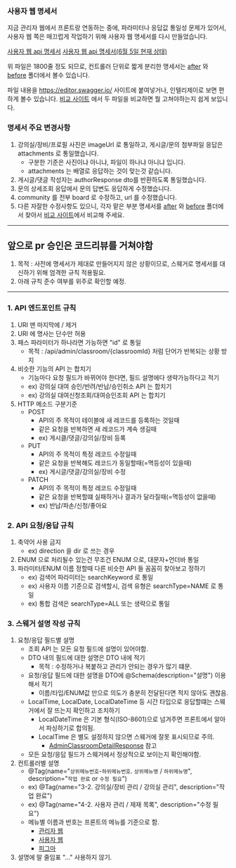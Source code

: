 ### 사용자 웹 명세서

지금 관리자 웹에서 프론트랑 연동하는 중에, 파라미터나 응답값 통일성 문제가 있어서,
사용자 웹 쪽은 매끄럽게 작업하기 위해 사용자 웹 명세서를 다시 만들었습니다.

[사용자 웹 api 명세서](user-api-docs-after.yaml)
[사용자 웹 api 명세서(6월 5일 현재 상태)](user-api-docs-before.yaml)

위 파일은 1800줄 정도 되므로, 컨트롤러 단위로 짧게 분리한 명세서는 [after](./after) 와 [before](./before) 폴더에서 볼수 있습니다. 

파일 내용을 https://editor.swagger.io/ 사이트에 붙여넣거나, 인텔리제이로 보면 편하게 볼수 있습니다.
[비교 사이트](https://wepplication.github.io/tools/compareDoc/) 에서 두 파일을 비교하면 뭘 고쳐야하는지 쉽게 보입니다.

### 명세서 주요 변경사항
1. 강의실/장비/프로필 사진은 imageUrl 로 통일하고, 게시글/문의 첨부파일 응답은 attachments 로 통일했습니다.
   - 구분한 기준은 사진이냐 아니냐, 파일이 하나냐 아니냐 입니다.
   - attachments 는 배열로 응답하는 것이 맞는것 같습니다.
2. 게시글/댓글 작성자는 authorResponse dto를 반환하도록 통일했습니다.
3. 문의 상세조회 응답에서 문의 답변도 응답하게 수정했습니다.
4. community 를 전부 board 로 수정하고, url 를 수정했습니다.
5. 다른 자잘한 수정사항도 있으니, 각자 맡은 부분 명세서를 [after](./after) 와 [before](./before) 폴더에서 찾아서 [비교 사이트](https://wepplication.github.io/tools/compareDoc/)에서 비교해 주세요.


---

## 앞으로 pr 승인은 코드리뷰를 거쳐야함
1. 목적 : 사전에 명세서가 제대로 만들어지지 않은 상황이므로, 스웨거로 명세서를 대신하기 위해 엄격한 규칙 적용필요.
2. 아래 규칙 준수 여부를 위주로 확인할 예정.

---

### 1. API 엔드포인트 규칙
1. URI 맨 마지막에 / 제거
2. URI 에 명사는 단수만 허용
3. 패스 파라미터가 하나라면 가능하면 "id" 로 통일
    - 목적 : /api/admin/classroom/{classroomId} 처럼 단어가 반복되는 상황 방지
4. 비슷한 기능의 API 는 합치기
    - 기능마다 요청 필드가 바뀌어야 한다면, 필드 설명에다 생략가능하다고 적기
    - ex) 강의실 대여 승인/반려/반납/승인취소 API 는 합치기
    - ex) 강의실 대여신청조회/대여승인조회 API 는 합치기
5. HTTP 메소드 구분기준
    - POST
        - API의 주 목적이 테이블에 새 레코드를 등록하는 것일때
        - 같은 요청을 반복하면 새 레코드가 계속 생길때
        - ex) 게시클/댓글/강의실/장비 등록
    - PUT
        - API의 주 목적이 특정 레코드 수정일때
        - 같은 요청을 반복해도 레코드가 동일할때(=멱등성이 있을때)
        - ex) 게시글/댓글/강의실/장비 수정
    - PATCH
        - API의 주 목적이 특정 레코드 수정일때
        - 같은 요청을 반복할떄 실패하거나 결과가 달라질때(=멱등성이 없을때)
        - ex) 반납/파손/신청/좋아요

### 2. API 요청/응답 규칙
1. 축약어 사용 금지
    - ex) direction 을 dir 로 쓰는 경우
2. ENUM 으로 처리될수 있는건 무조건 ENUM 으로, 대문자+언더바 통일
3. 파라미터/ENUM 이름 정할때 다른 비슷한 API 들 꼼꼼히 찾아보고 정하기
    - ex) 검색어 파라미터는 searchKeyword 로 통일
    - ex) 사용자 이름 기준으로 검색할시, 검색 유형은 searchType=NAME 로 통일
    - ex) 통합 검색은 searchType=ALL 또는 생략으로 통일

### 3. 스웨거 설명 작성 규칙
1. 요청/응답 필드별 설명
    - 조회 API 는 모든 요청 필드에 설명이 있어야함.
    - DTO 내의 필드에 대한 설명은 DTO 내에 적기
        - 목적 : 수정하거나 복붙하고 관리가 안되는 경우가 많기 떄문.
    - 요청/응답 필드에 대한 설명을 DTO에 @Schema(description="설명") 이용해서 적기
        - 이름/타입/ENUM값 만으로 의도가 충분히 전달된다면 적지 않아도 괜찮음.
    - LocalTime, LocalDate, LocalDateTime 등 시간 타입으로 응답할떄는 스웨거에서 잘 뜨는지 확인하고 조치하기
        - LocalDateTime 은 기본 형식(ISO-8601)으로 넘겨주면 프론트에서 알아서 파싱하기로 합의됨.
        - LocalTime 은 별도 설정하지 않으면 스웨거에 잘못 표시되므로 주의.
            - [AdminClassroomDetailResponse](/src/main/java/com/backend/server/api/admin/classroom/dto/AdminClassroomDetailResponse.java) 참고
    - 모든 요청/응답 필드가 스웨거에서 정상적으로 보이는지 확인해야함.
2. 컨트롤러별 설명
    - @Tag(name="`상위메뉴번호`-`하위메뉴번호`. `상위메뉴명` / `하위메뉴명`", description="`작업 완료` or `수정 필요`")
    - ex) @Tag(name="3-2. 강의실/장비 관리 / 강의실 관리", description="작업 완료")
    - ex) @Tag(name="4-2. 사용자 관리 / 제재 목록", description="수정 필요")
    - 메뉴별 이름과 번호는 프론트의 메뉴를 기준으로 함.
        - [관리자 웹](https://admin.bmvcec.store/)
        - [사용자 웹](https://bmvcec.store/)
        - [피그마](https://www.figma.com/design/akBPeol86QXSt1FbTEEc6P/%EC%9E%A5%EB%B9%84-%EB%8C%80%EC%97%AC-%EC%9B%B9-%EC%96%B4%ED%94%8C%EB%A6%AC%EC%BC%80%EC%9D%B4%EC%85%98-%ED%99%94%EB%A9%B4-%EC%84%A4%EA%B3%84) 
3. 설명에 말 줄임표 "..." 사용하지 않기.